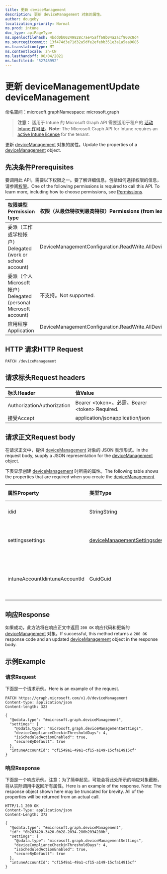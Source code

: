 ```yaml
---
title: 更新 deviceManagement
description: 更新 deviceManagement 对象的属性。
author: dougeby
localization_priority: Normal
ms.prod: intune
doc_type: apiPageType
ms.openlocfilehash: 4bdd0b00249828c7ae45aff68b04a2acf900c8d4
ms.sourcegitcommit: 13f474d3e71d32a5dfe2efebb351e3a1a5aa9685
ms.translationtype: MT
ms.contentlocale: zh-CN
ms.lasthandoff: 06/04/2021
ms.locfileid: "52748992"
---
```

# <a name="update-devicemanagement"></a><span data-ttu-id="e1629-103">更新 deviceManagement</span><span class="sxs-lookup"><span data-stu-id="e1629-103">Update deviceManagement</span></span>

<span data-ttu-id="e1629-104">命名空间：microsoft.graph</span><span class="sxs-lookup"><span data-stu-id="e1629-104">Namespace: microsoft.graph</span></span>

> <span data-ttu-id="e1629-105">**注意：** 适用于 Intune 的 Microsoft Graph API 需要适用于租户的 [活动 Intune 许可证](https://go.microsoft.com/fwlink/?linkid=839381)。</span><span class="sxs-lookup"><span data-stu-id="e1629-105">**Note:** The Microsoft Graph API for Intune requires an [active Intune license](https://go.microsoft.com/fwlink/?linkid=839381) for the tenant.</span></span>

<span data-ttu-id="e1629-106">更新 [deviceManagement](../resources/intune-deviceconfig-devicemanagement.md) 对象的属性。</span><span class="sxs-lookup"><span data-stu-id="e1629-106">Update the properties of a [deviceManagement](../resources/intune-deviceconfig-devicemanagement.md) object.</span></span>

## <a name="prerequisites"></a><span data-ttu-id="e1629-107">先决条件</span><span class="sxs-lookup"><span data-stu-id="e1629-107">Prerequisites</span></span>
<span data-ttu-id="e1629-p101">要调用此 API，需要以下权限之一。要了解详细信息，包括如何选择权限的信息，请参阅[权限](/graph/permissions-reference)。</span><span class="sxs-lookup"><span data-stu-id="e1629-p101">One of the following permissions is required to call this API. To learn more, including how to choose permissions, see [Permissions](/graph/permissions-reference).</span></span>

|<span data-ttu-id="e1629-110">权限类型</span><span class="sxs-lookup"><span data-stu-id="e1629-110">Permission type</span></span>|<span data-ttu-id="e1629-111">权限（从最低特权到最高特权）</span><span class="sxs-lookup"><span data-stu-id="e1629-111">Permissions (from least to most privileged)</span></span>|
|:---|:---|
|<span data-ttu-id="e1629-112">委派（工作或学校帐户）</span><span class="sxs-lookup"><span data-stu-id="e1629-112">Delegated (work or school account)</span></span>|<span data-ttu-id="e1629-113">DeviceManagementConfiguration.ReadWrite.All</span><span class="sxs-lookup"><span data-stu-id="e1629-113">DeviceManagementConfiguration.ReadWrite.All</span></span>|
|<span data-ttu-id="e1629-114">委派（个人 Microsoft 帐户）</span><span class="sxs-lookup"><span data-stu-id="e1629-114">Delegated (personal Microsoft account)</span></span>|<span data-ttu-id="e1629-115">不支持。</span><span class="sxs-lookup"><span data-stu-id="e1629-115">Not supported.</span></span>|
|<span data-ttu-id="e1629-116">应用程序</span><span class="sxs-lookup"><span data-stu-id="e1629-116">Application</span></span>|<span data-ttu-id="e1629-117">DeviceManagementConfiguration.ReadWrite.All</span><span class="sxs-lookup"><span data-stu-id="e1629-117">DeviceManagementConfiguration.ReadWrite.All</span></span>|

## <a name="http-request"></a><span data-ttu-id="e1629-118">HTTP 请求</span><span class="sxs-lookup"><span data-stu-id="e1629-118">HTTP Request</span></span>
<!-- {
  "blockType": "ignored"
}
-->
``` http
PATCH /deviceManagement
```

## <a name="request-headers"></a><span data-ttu-id="e1629-119">请求标头</span><span class="sxs-lookup"><span data-stu-id="e1629-119">Request headers</span></span>
|<span data-ttu-id="e1629-120">标头</span><span class="sxs-lookup"><span data-stu-id="e1629-120">Header</span></span>|<span data-ttu-id="e1629-121">值</span><span class="sxs-lookup"><span data-stu-id="e1629-121">Value</span></span>|
|:---|:---|
|<span data-ttu-id="e1629-122">Authorization</span><span class="sxs-lookup"><span data-stu-id="e1629-122">Authorization</span></span>|<span data-ttu-id="e1629-123">Bearer &lt;token&gt;。必需。</span><span class="sxs-lookup"><span data-stu-id="e1629-123">Bearer &lt;token&gt; Required.</span></span>|
|<span data-ttu-id="e1629-124">接受</span><span class="sxs-lookup"><span data-stu-id="e1629-124">Accept</span></span>|<span data-ttu-id="e1629-125">application/json</span><span class="sxs-lookup"><span data-stu-id="e1629-125">application/json</span></span>|

## <a name="request-body"></a><span data-ttu-id="e1629-126">请求正文</span><span class="sxs-lookup"><span data-stu-id="e1629-126">Request body</span></span>
<span data-ttu-id="e1629-127">在请求正文中，提供 [deviceManagement](../resources/intune-deviceconfig-devicemanagement.md) 对象的 JSON 表示形式。</span><span class="sxs-lookup"><span data-stu-id="e1629-127">In the request body, supply a JSON representation for the [deviceManagement](../resources/intune-deviceconfig-devicemanagement.md) object.</span></span>

<span data-ttu-id="e1629-128">下表显示创建 [deviceManagement](../resources/intune-deviceconfig-devicemanagement.md) 时所需的属性。</span><span class="sxs-lookup"><span data-stu-id="e1629-128">The following table shows the properties that are required when you create the [deviceManagement](../resources/intune-deviceconfig-devicemanagement.md).</span></span>

|<span data-ttu-id="e1629-129">属性</span><span class="sxs-lookup"><span data-stu-id="e1629-129">Property</span></span>|<span data-ttu-id="e1629-130">类型</span><span class="sxs-lookup"><span data-stu-id="e1629-130">Type</span></span>|<span data-ttu-id="e1629-131">说明</span><span class="sxs-lookup"><span data-stu-id="e1629-131">Description</span></span>|
|:---|:---|:---|
|<span data-ttu-id="e1629-132">id</span><span class="sxs-lookup"><span data-stu-id="e1629-132">id</span></span>|<span data-ttu-id="e1629-133">String</span><span class="sxs-lookup"><span data-stu-id="e1629-133">String</span></span>|<span data-ttu-id="e1629-134">唯一标识符</span><span class="sxs-lookup"><span data-stu-id="e1629-134">Unique Identifier</span></span>|
|<span data-ttu-id="e1629-135">settings</span><span class="sxs-lookup"><span data-stu-id="e1629-135">settings</span></span>|[<span data-ttu-id="e1629-136">deviceManagementSettings</span><span class="sxs-lookup"><span data-stu-id="e1629-136">deviceManagementSettings</span></span>](../resources/intune-deviceconfig-devicemanagementsettings.md)|<span data-ttu-id="e1629-137">帐户级别设置。</span><span class="sxs-lookup"><span data-stu-id="e1629-137">Account level settings.</span></span>|
|<span data-ttu-id="e1629-138">intuneAccountId</span><span class="sxs-lookup"><span data-stu-id="e1629-138">intuneAccountId</span></span>|<span data-ttu-id="e1629-139">Guid</span><span class="sxs-lookup"><span data-stu-id="e1629-139">Guid</span></span>|<span data-ttu-id="e1629-140">给定租户的 Intune 帐户 ID</span><span class="sxs-lookup"><span data-stu-id="e1629-140">Intune Account Id for given tenant</span></span>|



## <a name="response"></a><span data-ttu-id="e1629-141">响应</span><span class="sxs-lookup"><span data-stu-id="e1629-141">Response</span></span>
<span data-ttu-id="e1629-142">如果成功，此方法将在响应正文中返回 `200 OK` 响应代码和更新的 [deviceManagement](../resources/intune-deviceconfig-devicemanagement.md) 对象。</span><span class="sxs-lookup"><span data-stu-id="e1629-142">If successful, this method returns a `200 OK` response code and an updated [deviceManagement](../resources/intune-deviceconfig-devicemanagement.md) object in the response body.</span></span>

## <a name="example"></a><span data-ttu-id="e1629-143">示例</span><span class="sxs-lookup"><span data-stu-id="e1629-143">Example</span></span>

### <a name="request"></a><span data-ttu-id="e1629-144">请求</span><span class="sxs-lookup"><span data-stu-id="e1629-144">Request</span></span>
<span data-ttu-id="e1629-145">下面是一个请求示例。</span><span class="sxs-lookup"><span data-stu-id="e1629-145">Here is an example of the request.</span></span>
``` http
PATCH https://graph.microsoft.com/v1.0/deviceManagement
Content-type: application/json
Content-length: 323

{
  "@odata.type": "#microsoft.graph.deviceManagement",
  "settings": {
    "@odata.type": "microsoft.graph.deviceManagementSettings",
    "deviceComplianceCheckinThresholdDays": 4,
    "isScheduledActionEnabled": true,
    "secureByDefault": true
  },
  "intuneAccountId": "cf1549a1-49a1-cf15-a149-15cfa14915cf"
}
```

### <a name="response"></a><span data-ttu-id="e1629-146">响应</span><span class="sxs-lookup"><span data-stu-id="e1629-146">Response</span></span>
<span data-ttu-id="e1629-p102">下面是一个响应示例。注意：为了简单起见，可能会将此处所示的响应对象截断。将从实际调用中返回所有属性。</span><span class="sxs-lookup"><span data-stu-id="e1629-p102">Here is an example of the response. Note: The response object shown here may be truncated for brevity. All of the properties will be returned from an actual call.</span></span>
``` http
HTTP/1.1 200 OK
Content-Type: application/json
Content-Length: 372

{
  "@odata.type": "#microsoft.graph.deviceManagement",
  "id": "0b283420-3420-0b28-2034-280b2034280b",
  "settings": {
    "@odata.type": "microsoft.graph.deviceManagementSettings",
    "deviceComplianceCheckinThresholdDays": 4,
    "isScheduledActionEnabled": true,
    "secureByDefault": true
  },
  "intuneAccountId": "cf1549a1-49a1-cf15-a149-15cfa14915cf"
}
```




